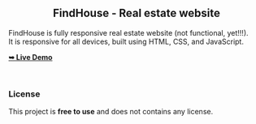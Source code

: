 <div>

  <h2 align="center">FindHouse - Real estate website</h2>

  FindHouse is fully responsive real estate website (not functional, yet!!!). <br />It is responsive for all devices, built using HTML, CSS, and JavaScript.

  <a href="https://find-house-six.vercel.app/"><strong>➥ Live Demo</strong></a>

</div>

<br />


### License

This project is **free to use** and does not contains any license.
